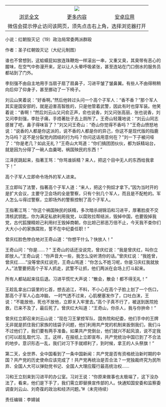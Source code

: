 

<table>
  <tr>
    <td align="center" colspan="3">
      <a href="https://github.com/ogate/ogate/blob/master/README.md"><img src="https://cloud.githubusercontent.com/assets/11880933/13434984/f430fae2-e012-11e5-814f-c2df1e82b247.jpg"/></a>
    </td>
  </tr>
  <tr>
    <td align="center">
      <a href="https://s3.ap-south-1.amazonaws.com/ogatem/oGate.htm?c818145&from=oNote">浏览全文</a>
    </td>
    <td align="center">
      <a href="https://s3.ap-south-1.amazonaws.com/ogatem/oGate.htm?from=oNote">更多内容</a>
    </td>
    <td align="center">
      <a href="https://raw.githubusercontent.com/ogate/up/master/ogate.apk">安卓应用</a>
    </td>
  </tr>
  <tr>
    <td align="center" colspan="3">
      微信会提示停止访问该网页，须先点击右上角，选择浏览器打开
    </td>
  </tr>
</table>    



小说：红朝毁灭记（19）政治局常委两派群殴

作者：圣子红朝毁灭记（大纪元制图）




谁也不曾想到，这蛤蟆屁如放连珠鞭炮一样滚出一串，又重又臭，其臭带有恶心的腥味，在空气中弥漫开来，足以让人头晕呼吸紧张，甚至连站在门口倒水的服务员都站到了门外。


李刻强不由自主地用手当扇子扇了扇鼻子，习进平皱了皱鼻翼。有些人不由得稍稍向后仰了仰身子，甚至挪动了一下椅子。


刘云山笑着说：“好香啊。”然后他转过头问一个高个子军人：“香不香？”那个军人其实是国安部的，就是迫害高智胜的，只是他管着武警，因此有时也穿军装。他笑着说：“香啊！”然后刘云山又问俞正声，俞也说香，刘又问张高丽，张也说香，刘又问李刻强，李肚子痛，手捂著肚子去上厕所了。王奇山轻蔑地说：“刘云山同志感冒了吧，鼻子得味盲了？”刘又问王奇山：“奇山你觉得不香吗？”王奇山愤怒地说：“说香的人都是你这派的，说不香的人都是你的异己，你这不是现代版的指鹿为马吗？这不是分裂党内团结的行为吗？你问这话用意何在？”刘一下子被问哑了：“你是老几？如此无礼？”王奇山大骂道：“你们搞团团伙伙，都为妖精站台，就是因为分得了一碗人血羹喝，祸国殃民的东西！”


江泽民跳起来，指著王骂：“你骂谁妖精？来人，把这个目中无人的东西给我拿下！”


高个子军人立即命令场外的军人进来。


王立即叫了法警，指著高个子军人道：“来人，把这个狗奴才拿下。”因为当时开的是扩大会议，主要守卫会场的全是警察，只有个别几个军人，而且是不配枪的。军人怎么斗得过警察，立即场外的警察控制了高个子军人。


王指著江骂：“你这个祸国殃民的妖精，多次暗杀胡锦滔和习进平，厚著脸皮不交清核武钥匙，你为满足私欲利用我党，以腐败拉帮结派，毁掉中国，也要毁掉我党，古代狐狸精妲己利用纣王毁掉商朝，你比妲己邪恶万倍不止，今天我不查你们大大小小的家族腐败，誓不在中纪委任职！”


曾庆红脸色惨白地对王奇山道：“你想干什么？快放人！”


王奇山问：“你是……？” 王奇山的话还没说完，曾庆红说：“我是曾庆红，叫你立即放人。”王奇山说：“你声音大一些，我怎么没听清你的话。”曾庆红说：“我姓曾，曾庆红……”没等曾庆红说完，王奇山骂道：“你怎么不姓习呢，你是习庆红我就放人。”法警要把高个子军人抓走，武警不让抓，他们两派在会场上打斗起来。


所有人都站起来往后退。习进平慌忙大声说：“散会，散会！都不得无礼！”


王趁乱拿出口袋里的匕首，想去追江，不料，不小心在高个子脸上划了一个伤口，那高个子军人心血冲脑， 一时气透不过来，心肌梗塞发作了，口吐白沫，王说：“不能放他，死也不放他，立即关入牢里去。”高个子真不行了，被送到医院抢救，已来不及了，最后死了。曾庆红大叫道：“王奇山，你杀人，我与你拚命！”


曾庆红立即召来刘云山说：“现在习王掌控军队、国务院和纪委，他们手中的王牌无非就是抓住我们家族的钱袋子问题，他们利用共产党的机制来扳倒我们，我们斗不过他们了，我们要有两手准备。如果共产党倒台，他们就兴不起风浪，说不定我们可以趁乱取代习、王。这样，在报纸上立即宣布，共产党统治中国已到了不合法的地步。意识形态一乱，我们对习下手就顺利了，到时候，拿王的人头祭旗！”


第二天，全世界、全中国看到了一条中国新闻：共产党是否有资格统治新时期的中国？共产党的历史使命应该完成了！共产党再统治是否合法？一党独裁终究为民所弃、全国人大可以弹劾党书记、全国人大理应履行最高统治权……


习和王立刻来到习进平的办公室。习对王说：“你原来做事也太极端了，这下没办法了，看来，他们是下手了，我们需立即替换宣传部的人。快通知国安委和监察委调查刘云山、刘奇葆的政治和经济问题。”#（未完待续）


责任编辑：李婧铖



